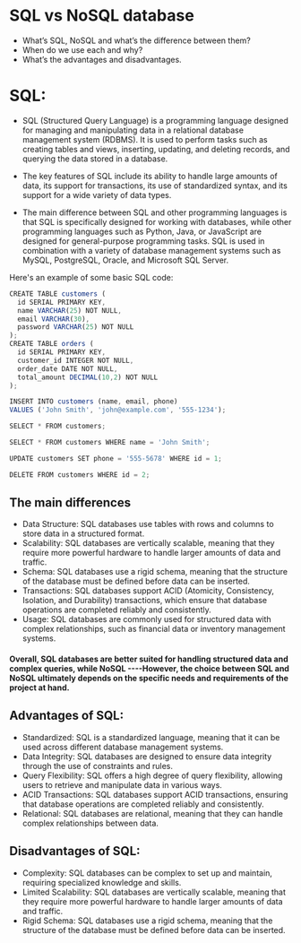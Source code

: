 # SQL vs NoSQL database
- What’s SQL, NoSQL and what’s the difference between them?
- When do we use each and why?
- What’s the advantages and disadvantages.
# SQL:
- SQL (Structured Query Language) is a programming language designed for managing and manipulating data in a relational database management system (RDBMS). It is used to perform tasks such as creating tables and views, inserting, updating, and deleting records, and querying the data stored in a database.

- The key features of SQL include its ability to handle large amounts of data, its support for transactions, its use of standardized syntax, and its support for a wide variety of data types.

- The main difference between SQL and other programming languages is that SQL is specifically designed for working with databases, while other programming languages such as Python, Java, or JavaScript are designed for general-purpose programming tasks. SQL is used in combination with a variety of database management systems such as MySQL, PostgreSQL, Oracle, and Microsoft SQL Server.

Here's an example of some basic SQL code:
```js
CREATE TABLE customers (
  id SERIAL PRIMARY KEY,
  name VARCHAR(25) NOT NULL,
  email VARCHAR(30),
  password VARCHAR(25) NOT NULL
); 
CREATE TABLE orders (
  id SERIAL PRIMARY KEY,
  customer_id INTEGER NOT NULL,
  order_date DATE NOT NULL,
  total_amount DECIMAL(10,2) NOT NULL
);
```
```js
INSERT INTO customers (name, email, phone)
VALUES ('John Smith', 'john@example.com', '555-1234');
```

```js 
SELECT * FROM customers;
```

```js
SELECT * FROM customers WHERE name = 'John Smith';
```

```js
UPDATE customers SET phone = '555-5678' WHERE id = 1;
```

``` js
DELETE FROM customers WHERE id = 2;
```
## The main differences
- Data Structure:
 SQL databases use tables with rows and columns to store data in a structured format.
- Scalability:
 SQL databases are vertically scalable, meaning that they require more powerful hardware to handle larger amounts of data and traffic.
- Schema:
 SQL databases use a rigid schema, meaning that the structure of the database must be defined before data can be inserted.
- Transactions:
 SQL databases support ACID (Atomicity, Consistency, Isolation, and Durability) transactions, which ensure that database operations are completed reliably and consistently.
- Usage:
  SQL databases are commonly used for structured data with complex relationships, such as financial data or inventory management systems.
#### Overall, SQL databases are better suited for handling structured data and complex queries, while NoSQL ----However, the choice between SQL and NoSQL ultimately depends on the specific needs and requirements of the project at hand.

## Advantages of SQL:

- Standardized: SQL is a standardized language, meaning that it can be used across different database management systems.
- Data Integrity: SQL databases are designed to ensure data integrity through the use of constraints and rules.
- Query Flexibility: SQL offers a high degree of query flexibility, allowing users to retrieve and manipulate data in various ways.
- ACID Transactions: SQL databases support ACID transactions, ensuring that database operations are completed reliably and consistently.
- Relational: SQL databases are relational, meaning that they can handle complex relationships between data.

## Disadvantages of SQL:

- Complexity: SQL databases can be complex to set up and maintain, requiring specialized knowledge and skills.
- Limited Scalability: SQL databases are vertically scalable, meaning that they require more powerful hardware to handle larger amounts of data and traffic.
- Rigid Schema: SQL databases use a rigid schema, meaning that the structure of the database must be defined before data can be inserted.
